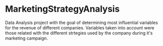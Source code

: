 # MarketingStrategyAnalysis
Data Analysis project with the goal of determining most influential variables for the revenue of different companies. Variables taken into account were those related with the different strtegies used by the company during it's marketing campaign.
